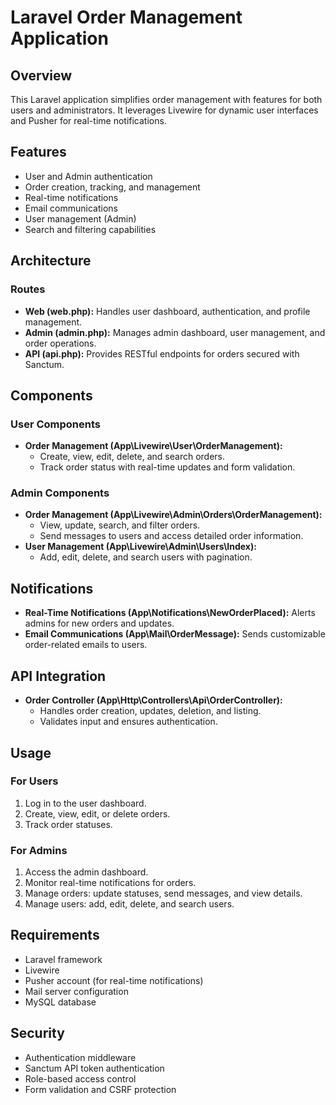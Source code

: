 # Laravel Order Management Application

## Overview
This Laravel application simplifies order management with features for both users and administrators. It leverages Livewire for dynamic user interfaces and Pusher for real-time notifications.

## Features
- User and Admin authentication
- Order creation, tracking, and management
- Real-time notifications
- Email communications
- User management (Admin)
- Search and filtering capabilities

## Architecture
### Routes
- **Web (web.php):** Handles user dashboard, authentication, and profile management.
- **Admin (admin.php):** Manages admin dashboard, user management, and order operations.
- **API (api.php):** Provides RESTful endpoints for orders secured with Sanctum.

## Components
### User Components
- **Order Management (App\Livewire\User\OrderManagement):**
  - Create, view, edit, delete, and search orders.
  - Track order status with real-time updates and form validation.

### Admin Components
- **Order Management (App\Livewire\Admin\Orders\OrderManagement):**
  - View, update, search, and filter orders.
  - Send messages to users and access detailed order information.
- **User Management (App\Livewire\Admin\Users\Index):**
  - Add, edit, delete, and search users with pagination.

## Notifications
- **Real-Time Notifications (App\Notifications\NewOrderPlaced):** Alerts admins for new orders and updates.
- **Email Communications (App\Mail\OrderMessage):** Sends customizable order-related emails to users.

## API Integration
- **Order Controller (App\Http\Controllers\Api\OrderController):**
  - Handles order creation, updates, deletion, and listing.
  - Validates input and ensures authentication.

## Usage
### For Users
1. Log in to the user dashboard.
2. Create, view, edit, or delete orders.
3. Track order statuses.

### For Admins
1. Access the admin dashboard.
2. Monitor real-time notifications for orders.
3. Manage orders: update statuses, send messages, and view details.
4. Manage users: add, edit, delete, and search users.

## Requirements
- Laravel framework
- Livewire
- Pusher account (for real-time notifications)
- Mail server configuration
- MySQL database

## Security
- Authentication middleware
- Sanctum API token authentication
- Role-based access control
- Form validation and CSRF protection